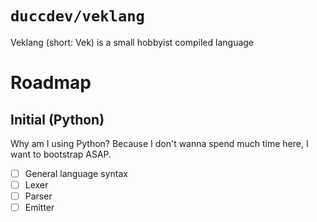 # `duccdev/veklang`
Veklang (short: Vek) is a small hobbyist compiled language

# Roadmap

## Initial (Python)

Why am I using Python? Because I don't wanna spend much time here, I want to bootstrap ASAP.

- [ ] General language syntax
- [ ] Lexer
- [ ] Parser
- [ ] Emitter
